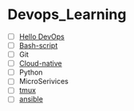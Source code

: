 # Devops_Learning
- [ ] [Hello DevOps](https://github.com/mohrez021/Devops_Learning/wiki/Hello-devops)
- [ ] [Bash-script](https://github.com/mohrez021/Devops_Learning/wiki/bash-script)
- [ ] Git
- [ ] [Cloud-native](https://github.com/mohrez021/Devops_Learning/wiki/cloud-native)
- [ ] Python
- [ ] MicroSerivices
- [ ] [tmux](https://github.com/mohrez021/Devops_Learning/wiki/tmux)
- [ ] [ansible](https://github.com/mohrez021/Devops_Learning/wiki/ansible)
